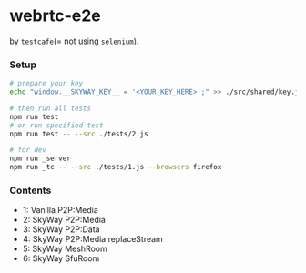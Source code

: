 # webrtc-e2e

by `testcafe`(= not using `selenium`).

### Setup

```sh
# prepare your key
echo "window.__SKYWAY_KEY__ = '<YOUR_KEY_HERE>';" >> ./src/shared/key.js

# then run all tests
npm run test
# or run specified test
npm run test -- --src ./tests/2.js

# for dev
npm run _server
npm run _tc -- --src ./tests/1.js --browsers firefox
```

### Contents

- 1: Vanilla P2P:Media
- 2: SkyWay P2P:Media
- 3: SkyWay P2P:Data
- 4: SkyWay P2P:Media replaceStream
- 5: SkyWay MeshRoom
- 6: SkyWay SfuRoom
